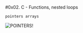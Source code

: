 #0x02. C - Functions, nested loops
```
pointers arrays 
```
![POINTERS!](C:\Users\ADMIN\Downloads\printf\POINTERS!.jpg)
